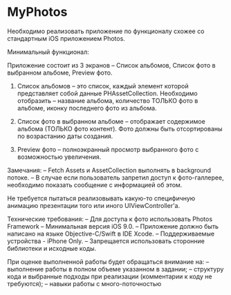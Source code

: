 # MyPhotos

Необходимо реализовать приложение по функционалу схожее со стандартным iOS приложением Photos.
 
Минимальный функционал:

Приложение состоит из 3 экранов – Список альбомов, Список фото в выбранном альбоме, Preview фото.

1) Список альбомов – это список, каждый элемент которой представляет собой данные PHAssetCollection. Необходимо отобразить – название альбома, количество ТОЛЬКО фото в альбоме, иконку последнего фото из альбома.

2) Список фото в выбранном альбоме – отображает содержимое альбома (ТОЛЬКО фото контент). Фото должны быть отсортированы по возрастанию даты создания.

3) Preview фото – полноэкранный просмотр выбранного фото с возможностью увеличения.

Замечания:
– Fetch Assets и AssetCollection выполнять в background потоке.
– В случае если пользователь запретил доступ к фото-галлерее, необходимо показать сообщение с информацией об этом.
 
Не требуется пытаться реализовывать какую-то специфичную анимацию презентации того или иного UIViewController'а.
 
Технические требования:
– Для доступа к фото использовать Photos Framework
– Минимальная версия iOS 9.0.
– Приложение должно быть написано на языке Objective-C/Swift в IDE Xcode.
– Поддерживаемые устройства - iPhone Only.
– Запрещается использовать сторонние библиотеки и исходные коды.
 
При оценке выполненной работы будет обращаться внимание на:
– выполнение работы в полном объеме указанном в задании;
– структуру кода и выбранные подходы при реализации (комментарии к коду не требуются);
– навыки работы с много-поточностью
